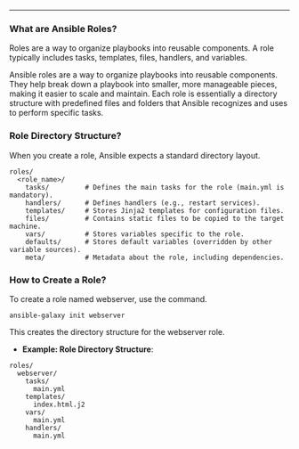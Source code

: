 ---
### What are Ansible Roles?

Roles are a way to organize playbooks into reusable components. A role typically includes tasks, templates, files, handlers, and variables.

Ansible roles are a way to organize playbooks into reusable components. They help break down a playbook into smaller, more manageable pieces, making it easier to scale and maintain. Each role is essentially a directory structure with predefined files and folders that Ansible recognizes and uses to perform specific tasks.

### Role Directory Structure?
When you create a role, Ansible expects a standard directory layout.

```
roles/
  <role_name>/
    tasks/         # Defines the main tasks for the role (main.yml is mandatory).
    handlers/      # Defines handlers (e.g., restart services).
    templates/     # Stores Jinja2 templates for configuration files.
    files/         # Contains static files to be copied to the target machine.
    vars/          # Stores variables specific to the role.
    defaults/      # Stores default variables (overridden by other variable sources).
    meta/          # Metadata about the role, including dependencies.

```

### How to Create a Role?
To create a role named webserver, use the command.

```
ansible-galaxy init webserver

```
This creates the directory structure for the webserver role.

- **Example: Role Directory Structure**:

```
roles/
  webserver/
    tasks/
      main.yml
    templates/
      index.html.j2
    vars/
      main.yml
    handlers/
      main.yml

```

